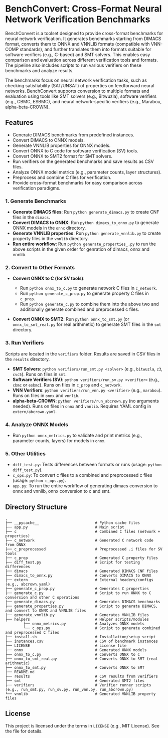# BenchConvert: Cross-Format Neural Network Verification Benchmarks

BenchConvert is a toolset designed to provide cross-format benchmarks for neural network verification. It generates benchmarks starting from DIMACS format, converts them to ONNX and VNNLIB formats (compatible with VNN-COMP standards), and further translates them into formats suitable for software verifiers (e.g., C-based) and SMT solvers. This enables easy comparison and evaluation across different verification tools and formats. The pipeline also includes scripts to run various verifiers on these benchmarks and analyze results.

The benchmarks focus on neural network verification tasks, such as checking satisfiability (SAT/UNSAT) of properties on feedforward neural networks. BenchConvert supports conversion to multiple formats and evaluation using tools like SMT solvers (e.g., Bitwuzla), software verifiers (e.g., CBMC, ESBMC), and neural network-specific verifiers (e.g., Marabou, alpha-beta-CROWN).

## Features

-   Generate DIMACS benchmarks from predefined instances.
-   Convert DIMACS to ONNX models.
-   Generate VNNLIB properties for ONNX models.
-   Convert ONNX to C code for software verification (SV) tools.
-   Convert ONNX to SMT2 format for SMT solvers.
-   Run verifiers on the generated benchmarks and save results as CSV files.
-   Analyze ONNX model metrics (e.g., parameter counts, layer structures).
-   Preprocess and combine C files for verification.
-   Provide cross-format benchmarks for easy comparison across verification paradigms.

### 1. Generate Benchmarks

-   **Generate DIMACS files**: Run `python generate_dimacs.py` to create CNF files in the `dimacs`.
-   **Convert DIMACS to ONNX**: Run `python dimacs_to_onnx.py` to generate ONNX models in the `onnx` directory.
-   **Generate VNNLIB properties**: Run `python generate_vnnlib.py` to create property files in the `vnnlib` directory.
-   **Run entire workflow**: Run `python generate_properties_.py` to run the above scripts in the given order for genration of dimacs, onnx and vnnlib.

### 2. Convert to Other Formats

-   **Convert ONNX to C (for SV tools)**:

    -   Run `python onnx_to_c.py` to generate network C files in `c_network`.
    -   Run `python generate_c_prop.py` to generate property C files in `c_prop`.
    -   Run `python generate_c.py` to combine them into the above two and additionally generate combined and preprocessed c files.

-   **Convert ONNX to SMT2**: Run `python onnx_to_smt.py` (or `onnx_to_smt_real.py` for real arithmetic) to generate SMT files in the `smt` directory.

### 3. Run Verifiers

Scripts are located in the `verifiers` folder. Results are saved in CSV files in the `results` directory.

-   **SMT Solvers**: `python verifiers/run_smt.py <solver>` (e.g., `bitwuzla`, `z3`, `cvc5`). Runs on files in `smt`.
-   **Software Verifiers (SV)**: `python verifiers/run_sv.py <verifier>` (e.g., `cbmc` or `esbmc`). Runs on files in `c_prop` and `c_network`.
-   **VNN Verifiers**: `python verifiers/run_vnn.py <verifier>` (e.g., `marabou`). Runs on files in `onnx` and `vnnlib`.
-   **alpha-beta-CROWN**: `python verifiers/run_abcrown.py` (no arguments needed). Runs on files in `onnx` and `vnnlib`. Requires YAML config in `extern/abcrown.yaml`.

### 4. Analyze ONNX Models

-   Run `python onnx_metrics.py` to validate and print metrics (e.g., parameter counts, layers) for models in `onnx`.

### 5. Other Utilities

-   `diff_test.py`: Tests differences between formats or runs (usage: `python diff_test.py`).
-   `c_ops.py`: To convert c files to a combined and preprocessed c files (usage: `python c_ops.py`).
-   `app.py`: To run the entire workflow of generating dimacs conversion to onnx and vnnlib, onnx conversion to c and smt.

## Directory Structure

```
.
├── __pycache__                         # Python cache files
├── app.py                              # Main script
├── c                                   # Combined C files (network + properties)
├── c_network                           # Generated C network code from ONNX
├── c_preprocessed                      # Preprocessed .i files for SV tools
├── c_prop                              # Generated C property files
├── diff_test.py                        # Script for testing differences
├── dimacs                              # Generated DIMACS CNF files
├── dimacs_to_onnx.py                   # Converts DIMACS to ONNX
├── extern                              # External headers/configs (e.g., abcrown.yaml)
├── generate_c_prop.py                  # Generates C properties
├── generate_c.py                       # Script to run ONNX to C conversion and other C operations
├── generate_dimacs.py                  # Generates DIMACS benchmarks
├── generate_properties.py              # Script to generate DIMACS, and convert to ONNX and VNNLIB files
├── generate_vnnlib.py                  # Generates VNNLIB files
├── helpers                             # Helper scripts/modules
        ├── onnx_metrics.py             # Analyzes ONNX models
        └── c_ops.py                    # Script to generate combined and preprocessed C files
├── install.sh                          # Installation/setup script
├── instances.csv                       # CSV of benchmark instances
├── LICENSE                             # License file
├── onnx                                # Generated ONNX models
├── onnx_to_c.py                        # Converts ONNX to C
├── onnx_to_smt_real.py                 # Converts ONNX to SMT (real arithmetic)
├── onnx_to_smt.py                      # Converts ONNX to SMT
├── README.md
├── results                             # CSV results from verifiers
├── smt                                 # Generated SMT2 files
├── verifiers                           # Verifier runner scripts (e.g., run_smt.py, run_sv.py, run_vnn.py, run_abcrown.py)
└── vnnlib                              # Generated VNNLIB property files
```

## License

This project is licensed under the terms in `LICENSE` (e.g., MIT License). See the file for details.
